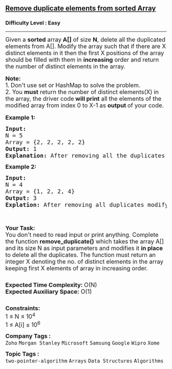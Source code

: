 <h2><a href="https://www.geeksforgeeks.org/problems/remove-duplicate-elements-from-sorted-array/1?page=1&difficulty=Easy&sortBy=difficulty">Remove duplicate elements from sorted Array</a></h2><h3>Difficulty Level : Easy</h3><hr><div class="problems_problem_content__Xm_eO"><p><span style="font-size: 18px;">Given a <strong>sorted</strong> array<strong> A[]</strong> of size <strong>N</strong>, delete all the duplicated elements from A[]. Modify the array such that if there are X distinct elements in it&nbsp;then the first X positions of the array should be filled with them in <strong>increasing</strong> order and return the number of distinct elements in the array.</span><br><br><span style="font-size: 18px;"><strong>Note: </strong><br>1.<strong>&nbsp;</strong>Don't use set or HashMap to solve the problem.<br>2. You <strong>must</strong> return the number of distinct elements(X) in the array, the driver code<strong>&nbsp;will print</strong> all the elements of the modified array from index 0 to X-1 as <strong>output </strong>of your code.</span><br><br><span style="font-size: 18px;"><strong>Example 1:</strong></span></p>
<pre><span style="font-size: 18px;"><strong>Input:</strong>
N = 5
Array = {2, 2, 2, 2, 2}
<strong>Output:</strong> 1
<strong>Explanation:</strong> After removing all the duplicates only one instance of 2 will remain i.e. {2} so modify array will contains 2 at first position and you should <strong>return 1</strong> after modify the array.</span>
</pre>
<p><span style="font-size: 18px;"><strong>Example 2:</strong></span></p>
<pre><span style="font-size: 18px;"><strong>Input:</strong>
N = 4
Array = {1, 2, 2, 4}
<strong>Output:</strong> 3<br><strong>Explation: </strong>After removing all duplicates modify array will contains {1, 2, 4} at first 3 positions so you should <strong>return 3</strong> after modify the array.<br><br></span></pre>
<p><br><span style="font-size: 18px;"><strong>Your Task: &nbsp;</strong><br>You don't need to read input or print anything. Complete the function <strong>remove_duplicate()</strong> which takes the array A[] and its size N as input parameters and modifies it <strong>in place</strong> to delete all the duplicates. The function must return an integer X denoting the no. of distinct elements in the array keeping first X elements of array in increasing order.&nbsp;</span></p>
<p><br><span style="font-size: 18px;"><strong>Expected Time Complexity: </strong>O(N)<br><strong>Expected Auxiliary Space:</strong> O(1)</span></p>
<p><br><span style="font-size: 18px;"><strong>Constraints:</strong><br>1 ≤ N ≤ 10<sup>4</sup><br>1 ≤ A[i] ≤ 10<sup>6</sup></span></p></div><p><span style=font-size:18px><strong>Company Tags : </strong><br><code>Zoho</code>&nbsp;<code>Morgan Stanley</code>&nbsp;<code>Microsoft</code>&nbsp;<code>Samsung</code>&nbsp;<code>Google</code>&nbsp;<code>Wipro</code>&nbsp;<code>Xome</code>&nbsp;<br><p><span style=font-size:18px><strong>Topic Tags : </strong><br><code>two-pointer-algorithm</code>&nbsp;<code>Arrays</code>&nbsp;<code>Data Structures</code>&nbsp;<code>Algorithms</code>&nbsp;